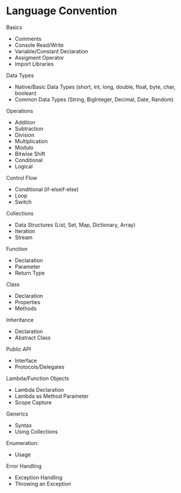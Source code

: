 # Language Convention

Basics
- Comments
- Console Read/Write 
- Variable/Constant Declaration
- Assigment Operator
- Import Libraries

Data Types
- Native/Basic Data Types (short, int, long, double, float, byte, char, boolean) 
- Common Data Types (String, BigInteger, Decimal, Date, Random)

Operations
- Addition
- Subtraction
- Division
- Multiplication
- Modulo
- Bitwise Shift
- Conditional
- Logical

Control Flow
- Conditional (if-elseif-else)
- Loop
- Switch

Collections
- Data Structures (List, Set, Map, Dictionary, Array)
- Iteration
- Stream

Function
- Declaration
- Parameter
- Return Type

Class
- Declaration
- Properties
- Methods

Inheritance
- Declaration
- Abstract Class

Public API
- Interface
- Protocols/Delegates

Lambda/Function Objects
- Lambda Declaration
- Lambda as Method Parameter
- Scope Capture

Generics
- Syntax
- Using Collections

Enumeration:
- Usage

Error Handling
- Exception Handling
- Throwing an Exception
